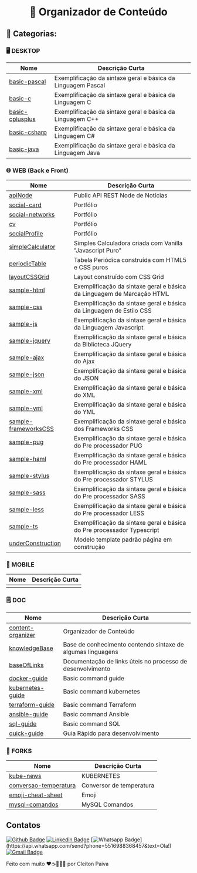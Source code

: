 <h1 align="center"> 🚀 Organizador de Conteúdo </h1>

## 🤖 Categorias:
  
### 🖥️ DESKTOP
  
| Nome                                                                              | Descrição Curta                                            |
| --------------------------------------------------------------------------------- | ---------------------------------------------------------- |
| [basic-pascal](https://github.com/cleibp/basic-pascal)                            | Exemplificação da sintaxe geral e básica da Linguagem Pascal                                                |
| [basic-c](https://github.com/cleibp/basic-c)                                      | Exemplificação da sintaxe geral e básica da Linguagem C                                                |
| [basic-cplusplus](https://github.com/cleibp/basic-cplusplus)                      | Exemplificação da sintaxe geral e básica da Linguagem C++                                                |
| [basic-csharp](https://github.com/cleibp/basic-csharp)                            | Exemplificação da sintaxe geral e básica da Linguagem C#                                                |
| [basic-java](https://github.com/cleibp/basic-java)                                | Exemplificação da sintaxe geral e básica da Linguagem Java                                                |
  
  
  ### 🌐 WEB (Back e Front)
| Nome                                                                              | Descrição Curta                                            |
| --------------------------------------------------------------------------------- | ---------------------------------------------------------- |
| [apiNode](https://github.com/cleibp/apiNode)                                      | Public API REST Node de Notícias                           |
| [social-card](https://github.com/cleibp/social-card)                              | Portfólio                                                  |
| [social-networks](https://github.com/cleibp/social-networks)                      | Portfólio                                                  |
| [cv](https://github.com/cleibp/cv)                                                | Portfólio                                                  |
| [socialProfile](https://github.com/cleibp/socialProfile)                          | Portfólio                                                  |
| [simpleCalculator](https://github.com/cleibp/simpleCalculator)                    | Simples Calculadora criada com Vanilla "Javascript Puro"   |
| [periodicTable](https://github.com/cleibp/periodicTable)                          | Tabela Periódica construída com HTML5 e CSS puros          |
| [layoutCSSGrid](https://github.com/cleibp/layoutCSSGrid)                          | Layout construído com CSS Grid                             |
| [sample-html](https://github.com/cleibp/sample-html)                              | Exemplificação da sintaxe geral e básica da Linguagem de Marcação HTML                            |
| [sample-css](https://github.com/cleibp/sample-css)                                | Exemplificação da sintaxe geral e básica da Linguagem de Estilo CSS                             |
| [sample-js](https://github.com/cleibp/sample-js)                                  | Exemplificação da sintaxe geral e básica da Linguagem Javascript                              |
| [sample-jquery](https://github.com/cleibp/sample-jquery)                          | Exemplificação da sintaxe geral e básica da Biblioteca JQuery                          |
| [sample-ajax](https://github.com/cleibp/sample-ajax)                              | Exemplificação da sintaxe geral e básica do Ajax                            |
| [sample-json](https://github.com/cleibp/sample-json)                              | Exemplificação da sintaxe geral e básica do JSON                            |
| [sample-xml](https://github.com/cleibp/sample-xml)                                | Exemplificação da sintaxe geral e básica do XML                             |
| [sample-yml](https://github.com/cleibp/sample-yml)                                | Exemplificação da sintaxe geral e básica do YML                             |
| [sample-frameworksCSS](https://github.com/cleibp/sample-frameworksCSS)            | Exemplificação da sintaxe geral e básica dos Frameworks CSS                   |
| [sample-pug](https://github.com/cleibp/sample-pug)                                | Exemplificação da sintaxe geral e básica do Pre processador PUG                             |
| [sample-haml](https://github.com/cleibp/sample-haml)                              | Exemplificação da sintaxe geral e básica do Pre processador HAML                            |
| [sample-stylus](https://github.com/cleibp/sample-stylus)                          | Exemplificação da sintaxe geral e básica do Pre processador STYLUS                          |
| [sample-sass](https://github.com/cleibp/sample-sass)                              | Exemplificação da sintaxe geral e básica do Pre processador SASS                            |
| [sample-less](https://github.com/cleibp/sample-less)                              | Exemplificação da sintaxe geral e básica do Pre processador LESS                            |
| [sample-ts](https://github.com/cleibp/sample-ts)                                  | Exemplificação da sintaxe geral e básica do Pre processador Typescript                              |
| [underConstruction](https://github.com/cleibp/underConstruction)                  | Modelo template padrão página em construção                       |


  ### 📱 MOBILE
| Nome                                                                              | Descrição Curta                                            |
| --------------------------------------------------------------------------------- | ---------------------------------------------------------- |
|                                                                                   |                                                            |


  ### 🗒 DOC
| Nome                                                                              | Descrição Curta                                            |
| --------------------------------------------------------------------------------- | ---------------------------------------------------------- |
| [content-organizer](https://github.com/cleibp/content-organizer)                  | Organizador de Conteúdo                                    |
| [knowledgeBase](https://github.com/cleibp/knowledgeBase)                          | Base de conhecimento contendo sintaxe de algumas linguagens|
| [baseOfLinks](https://github.com/cleibp/baseOfLinks)                              | Documentação de links úteis no processo de desenvolvimento |
| [docker-guide](https://github.com/cleibp/docker-guide)                            | Basic command guide                                        |
| [kubernetes-guide](https://github.com/cleibp/kubernetes-guide)                    | Basic command kubernetes                                   |
| [terraform-guide](https://github.com/cleibp/terraform-guide)                      | Basic command Terraform                                    |
| [ansible-guide](https://github.com/cleibp/ansible-guide)                          | Basic command Ansible                                      |
| [sql-guide](https://github.com/cleibp/sql-guide)                                  | Basic command SQL                                          |
| [quick-guide](https://github.com/cleibp/quick-guide)                              | Guia Rápido para desenvolvimento                           |
  
  ### 🔧 FORKS
| Nome                                                                              | Descrição Curta                                            |
| --------------------------------------------------------------------------------- | ---------------------------------------------------------- |
| [kube-news](https://github.com/cleibp/kube-news)                                  | KUBERNETES                                                 |
| [conversao-temperatura](https://github.com/cleibp/conversao-temperatura)          | Conversor de temperatura                                   |
| [emoji-cheat-sheet](https://github.com/cleibp/emoji-cheat-sheet)                  | Emoji                                                      |
| [mysql-comandos](https://github.com/cleibp/mysql-comandos)                        | MySQL Comandos                                             |



## Contatos

[![Github Badge](https://img.shields.io/badge/-Github-000?style=flat-square&logo=Github&logoColor=white&link=https://github.com/cleibp)](https://github.com/cleibp)
[![Linkedin Badge](https://img.shields.io/badge/-LinkedIn-blue?style=flat-square&logo=Linkedin&logoColor=white&link=https://www.linkedin.com/in/cleitonpaiva/)](https://www.linkedin.com/in/cleitonpaiva/)
[![Whatsapp Badge](https://img.shields.io/badge/-Whatsapp-4CA143?style=flat-square&labelColor=4CA143&logo=whatsapp&logoColor=white&link=https://api.whatsapp.com/send?phone=5516988368457&text=Ola!)](https://api.whatsapp.com/send?phone=5516988368457&text=Ola!)
[![Gmail Badge](https://img.shields.io/badge/-Gmail-c14438?style=flat-square&logo=Gmail&logoColor=white&link=mailto:cleibp@gmail.com)](mailto:cleibp@gmail.com)

Feito com muito ❤️☕👨🏻‍💻 por Cleiton Paiva
